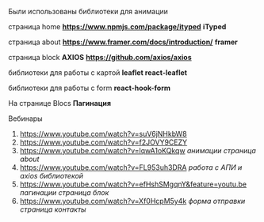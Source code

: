 Были использованы библиотеки для анимации

страница home **https://www.npmjs.com/package/ityped**      **iTyped**




страница about **https://www.framer.com/docs/introduction/**      **framer**


страница block  **AXIOS**        **https://github.com/axios/axios**



библиотеки для работы с картой **leaflet react-leaflet**




библиотеки для работы c form **react-hook-form**




На странице Blocs **Пагинация**



Вебинары

1. https://www.youtube.com/watch?v=suV6jNHkbW8
2. https://www.youtube.com/watch?v=f2JOVY9CEZY
3. https://www.youtube.com/watch?v=lqwA1oKQkqw *анимации страница about*
4. https://www.youtube.com/watch?v=FL953uh3DRA  *работа с АПИ и axios библиотекой*
5. https://www.youtube.com/watch?v=efHshSMgqnY&feature=youtu.be   *пагинации страница блок*
6. https://www.youtube.com/watch?v=Xf0HcpM5y4k  *форма отправки страница контакты*

